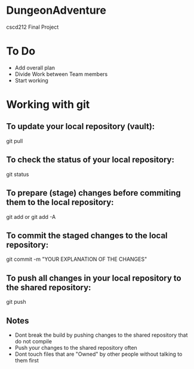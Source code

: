 # DungeonAdventure
cscd212 Final Project


# To Do
* Add overall plan
* Divide Work between Team members
* Start working

# Working with git
## To update your local repository (vault):
git pull

## To check the status of your local repository:
git status

## To prepare (stage) changes before commiting them to the local repository:
git add <PATH>
or 
git add -A 

## To commit the staged changes to the local repository:
git commit -m "YOUR EXPLANATION OF THE CHANGES"

## To push all changes in your local repository to the shared repository:
git push

## Notes
* Dont break the build by pushing changes to the shared repository that do not compile
* Push your changes to the shared repository often
* Dont touch files that are "Owned" by other people without talking to them first 